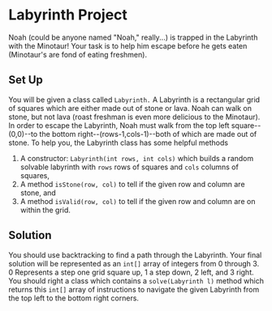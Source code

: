 # Labyrinth Project

Noah (could be anyone named "Noah," really...) is trapped in the Labyrinth with the Minotaur!
Your task is to help him escape before he gets eaten (Minotaur's are fond of eating freshmen).

## Set Up

You will be given a class called `Labyrinth.` A Labyrinth is a rectangular grid of squares
which are either made out of stone or lava. Noah can walk on stone, but not lava (roast
freshman is even more delicious to the Minotaur). In order to escape the Labyrinth, Noah must
walk from the top left square--(0,0)--to the bottom right--(rows-1,cols-1)--both of which are
made out of stone. To help you, the Labyrinth class has some helpful methods

1. A constructor: `Labyrinth(int rows, int cols)` which builds a random solvable labyrinth
with `rows` rows of squares and `cols` columns of squares,
2. A method `isStone(row, col)` to tell if the given row and column are stone, and
3. A method `isValid(row, col)` to tell if the given row and column are on within the grid.

## Solution

You should use backtracking to find a path through the Labyrinth. Your final solution will
be represented as an `int[]` array of integers from 0 through 3. 0 Represents a step one
grid square up, 1 a step down, 2 left, and 3 right. You should right a class which contains
a `solve(Labyrinth l)` method which returns this `int[]` array of instructions to navigate
the given Labyrinth from the top left to the bottom right corners.

